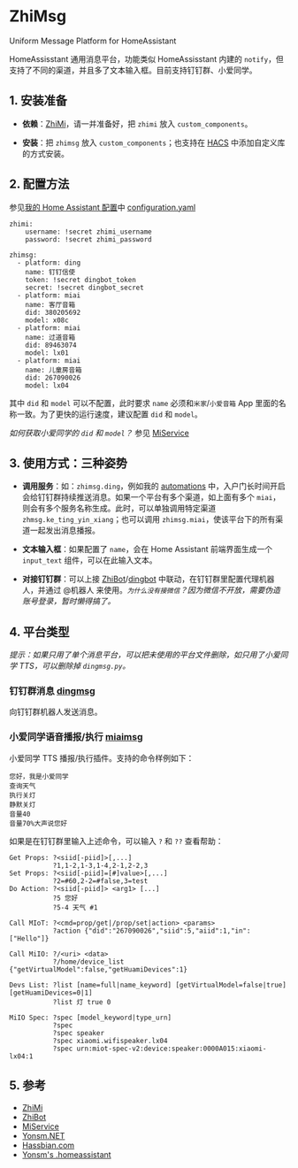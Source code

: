 # ZhiMsg

Uniform Message Platform for HomeAssistant

HomeAssisstant 通用消息平台，功能类似 HomeAssisstant 内建的 `notify`，但支持了不同的渠道，并且多了文本输入框。目前支持钉钉群、小爱同学。

## 1. 安装准备

-   **依赖**：[ZhiMi](https://github.com/Yonsm/ZhiMi)，请一并准备好，把 `zhimi` 放入 `custom_components`。

-   **安装**：把 `zhimsg` 放入 `custom_components`；也支持在 [HACS](https://hacs.xyz/) 中添加自定义库的方式安装。

## 2. 配置方法

参见[我的 Home Assistant 配置](https://github.com/Yonsm/.homeassistant)中 [configuration.yaml](https://github.com/Yonsm/.homeassistant/blob/main/configuration.yaml)

```
zhimi:
    username: !secret zhimi_username
    password: !secret zhimi_password

zhimsg:
  - platform: ding
    name: 钉钉信使
    token: !secret dingbot_token
    secret: !secret dingbot_secret
  - platform: miai
    name: 客厅音箱
    did: 380205692
    model: x08c
  - platform: miai
    name: 过道音箱
    did: 89463074
    model: lx01
  - platform: miai
    name: 儿童房音箱
    did: 267090026
    model: lx04
```

其中 `did` 和 `model` 可以不配置，此时要求 `name` 必须和`米家`/`小爱音箱` App 里面的名称一致。为了更快的运行速度，建议配置 `did` 和 `model`。

_如何获取小爱同学的 `did` 和 `model`？_ 参见 [MiService](https://github.com/Yonsm/MiService)

## 3. 使用方式：三种姿势

-   **调用服务**：如：`zhimsg.ding`，例如我的 [automations](https://github.com/Yonsm/.homeassistant/blob/master/automations/door.yaml) 中，入户门长时间开启会给钉钉群持续推送消息。如果一个平台有多个渠道，如上面有多个 `miai`，则会有多个服务名称生成。此时，可以单独调用特定渠道 `zhmsg.ke_ting_yin_xiang`；也可以调用 `zhimsg.miai`，使该平台下的所有渠道一起发出消息播报。

-   **文本输入框**：如果配置了 `name`，会在 Home Assistant 前端界面生成一个 `input_text` 组件，可以在此输入文本。

-   **对接钉钉群**：可以上接 [ZhiBot](https://github.com/Yonsm/ZhiBot)/[dingbot](https://github.com/Yonsm/ZhiBot/blob/main/custom_components/zhibot/dingbot.py) 中联动，在钉钉群里配置代理机器人，并通过 @机器人 来使用。_`为什么没有接微信`？因为微信不开放，需要伪造账号登录，暂时懒得搞了。_

## 4. 平台类型

_提示：如果只用了单个消息平台，可以把未使用的平台文件删除，如只用了小爱同学 TTS，可以删除掉 `dingmsg.py`。_

### 钉钉群消息 [dingmsg](https://github.com/Yonsm/ZhiMsg/blob/main/custom_components/zhimsg/dingmsg.py)

向钉钉群机器人发送消息。

### 小爱同学语音播报/执行 [miaimsg](https://github.com/Yonsm/ZhiMsg/blob/main/custom_components/zhimsg/miaimsg.py)

小爱同学 TTS 播报/执行插件。支持的命令样例如下：

```
您好，我是小爱同学
查询天气
执行关灯
静默关灯
音量40
音量70%大声说您好
```

如果是在钉钉群里输入上述命令，可以输入 `?` 和 `??` 查看帮助：

```
Get Props: ?<siid[-piid]>[,...]
           ?1,1-2,1-3,1-4,2-1,2-2,3
Set Props: ?<siid[-piid]=[#]value>[,...]
           ?2=#60,2-2=#false,3=test
Do Action: ?<siid[-piid]> <arg1> [...]
           ?5 您好
           ?5-4 天气 #1

Call MIoT: ?<cmd=prop/get|/prop/set|action> <params>
           ?action {"did":"267090026","siid":5,"aiid":1,"in":["Hello"]}

Call MiIO: ?/<uri> <data>
           ?/home/device_list {"getVirtualModel":false,"getHuamiDevices":1}

Devs List: ?list [name=full|name_keyword] [getVirtualModel=false|true] [getHuamiDevices=0|1]
           ?list 灯 true 0

MiIO Spec: ?spec [model_keyword|type_urn]
           ?spec
           ?spec speaker
           ?spec xiaomi.wifispeaker.lx04
           ?spec urn:miot-spec-v2:device:speaker:0000A015:xiaomi-lx04:1
```

## 5. 参考

-   [ZhiMi](https://github.com/Yonsm/ZhiMi)
-   [ZhiBot](https://github.com/Yonsm/ZhiBot)
-   [MiService](https://github.com/Yonsm/MiService)
-   [Yonsm.NET](https://yonsm.github.io)
-   [Hassbian.com](https://bbs.hassbian.com/thread-12320-1-1.html)
-   [Yonsm's .homeassistant](https://github.com/Yonsm/.homeassistant)